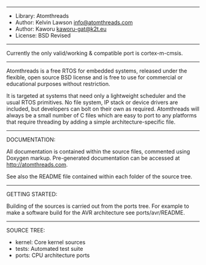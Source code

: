 ---------------------------------------------------------------------------

 * Library: Atomthreads
 * Author: Kelvin Lawson <info@atomthreads.com>
 * Author: Kaworu <kaworu-gat@k2t.eu>
 * License: BSD Revised

---------------------------------------------------------------------------

Currently the only valid/working & compatible port is cortex-m-cmsis.

---------------------------------------------------------------------------

Atomthreads is a free RTOS for embedded systems, released under the
flexible, open source BSD license and is free to use for commercial or
educational purposes without restriction.

It is targeted at systems that need only a lightweight scheduler and the
usual RTOS primitives. No file system, IP stack or device drivers are
included, but developers can bolt on their own as required. Atomthreads
will always be a small number of C files which are easy to port to any
platforms that require threading by adding a simple
architecture-specific file.

---------------------------------------------------------------------------

DOCUMENTATION:

All documentation is contained within the source files, commented using
Doxygen markup. Pre-generated documentation can be accessed at
http://atomthreads.com.

See also the README file contained within each folder of the source tree.

---------------------------------------------------------------------------

GETTING STARTED:

Building of the sources is carried out from the ports tree. For example to 
make a software build for the AVR architecture see ports/avr/README.

---------------------------------------------------------------------------

SOURCE TREE:

 * kernel: Core kernel sources
 * tests: Automated test suite
 * ports: CPU architecture ports

